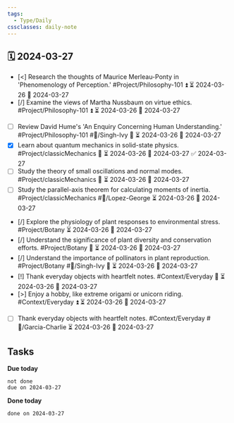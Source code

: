 ```yaml
---
tags:
  - Type/Daily
cssclasses: daily-note
---
```


## 🗓️ 2024-03-27

- [<] Research the thoughts of Maurice Merleau-Ponty in 'Phenomenology of Perception.' #Project/Philosophy-101 ⏫ ⏳ 2024-03-26 📅 2024-03-27
- [/] Examine the views of Martha Nussbaum on virtue ethics. #Project/Philosophy-101 ⏫ ⏳ 2024-03-26 📅 2024-03-27
- [ ] Review David Hume's 'An Enquiry Concerning Human Understanding.' #Project/Philosophy-101 #👤/Singh-Ivy 🔺 ⏳ 2024-03-26 📅 2024-03-27
- [x] Learn about quantum mechanics in solid-state physics. #Project/classicMechanics 🔼 ⏳ 2024-03-26 📅 2024-03-27 ✅ 2024-03-27
- [ ] Study the theory of small oscillations and normal modes. #Project/classicMechanics 🔼 ⏳ 2024-03-26 📅 2024-03-27
- [ ] Study the parallel-axis theorem for calculating moments of inertia. #Project/classicMechanics #👤/Lopez-George ⏳ 2024-03-26 📅 2024-03-27
- [/] Explore the physiology of plant responses to environmental stress. #Project/Botany ⏳ 2024-03-26 📅 2024-03-27
- [/] Understand the significance of plant diversity and conservation efforts. #Project/Botany 🔺 ⏳ 2024-03-26 📅 2024-03-27
- [/] Understand the importance of pollinators in plant reproduction. #Project/Botany #👤/Singh-Ivy 🔽 ⏳ 2024-03-26 📅 2024-03-27
- [!] Thank everyday objects with heartfelt notes. #Context/Everyday 🔺 ⏳ 2024-03-26 📅 2024-03-27
- [>] Enjoy a hobby, like extreme origami or unicorn riding. #Context/Everyday ⏫ ⏳ 2024-03-26 📅 2024-03-27
- [ ] Thank everyday objects with heartfelt notes. #Context/Everyday #👤/Garcia-Charlie ⏳ 2024-03-26 📅 2024-03-27

## Tasks

**Due today**

```tasks
not done
due on 2024-03-27
```

**Done today**

```tasks
done on 2024-03-27
```
            